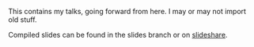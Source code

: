This contains my talks, going forward from here. I may or may not import old stuff.

Compiled slides can be found in the slides branch or on [slideshare](http://www.slideshare.net/RichiH/).
